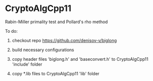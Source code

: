 CryptoAlgCpp11
==============

Rabin-Miller primality test and Pollard's rho method

To do:

1) checkout repo https://github.com/denisov-v/biglong

2) build necessary configurations

3) copy header files 'biglong.h' and 'baseconvert.h' to CryptoAlgCpp11 'include' folder

4) copy *.lib files to CryptoAlgCpp11 'lib' folder
